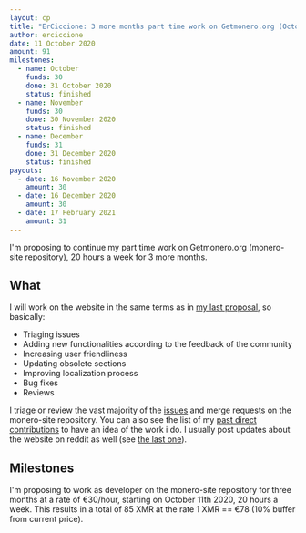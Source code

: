 ```yaml
---
layout: cp
title: "ErCiccione: 3 more months part time work on Getmonero.org (October-December)"
author: erciccione
date: 11 October 2020
amount: 91
milestones:
  - name: October
    funds: 30
    done: 31 October 2020
    status: finished
  - name: November
    funds: 30
    done: 30 November 2020
    status: finished
  - name: December
    funds: 31
    done: 31 December 2020
    status: finished
payouts:
  - date: 16 November 2020
    amount: 30
  - date: 16 December 2020
    amount: 30
  - date: 17 February 2021
    amount: 31
---
```


I'm proposing to continue my part time work on Getmonero.org (monero-site repository), 20 hours a week for 3 more months.

## What
I will work on the website in the same terms as in [my last proposal](https://ccs.getmonero.org/proposals/erciccione-website2.html), so basically:

- Triaging issues
- Adding new functionalities according to the feedback of the community
- Increasing user friendliness
- Updating obsolete sections
- Improving localization process
- Bug fixes
- Reviews

I triage or review the vast majority of the [issues](https://github.com/monero-project/monero-site/issues) and merge requests on the monero-site repository. You can also see the list of my [past direct contributions](https://github.com/monero-project/monero-site/pulls?q=is%3Apr+author%3Aerciccione) to have an idea of the work i do. I usually post updates about the website on reddit as well (see [the last one](https://www.reddit.com/r/Monero/comments/iufpc3/getmoneroorg_updated_new_blog_posts_improved/)).

## Milestones
I'm proposing to work as developer on the monero-site repository for three months at a rate of €30/hour, starting on October 11th 2020, 20 hours a week. This results in a total of 85 XMR at the rate 1 XMR == €78 (10% buffer from current price).
